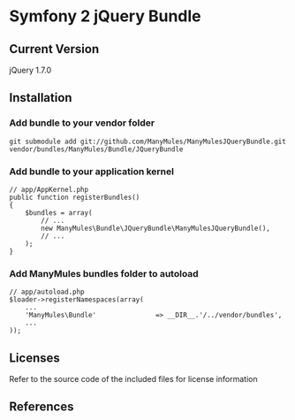 Symfony 2 jQuery Bundle
=======================

## Current Version

jQuery 1.7.0

## Installation

### Add bundle to your vendor folder

    git submodule add git://github.com/ManyMules/ManyMulesJQueryBundle.git vendor/bundles/ManyMules/Bundle/JQueryBundle

### Add bundle to your application kernel

    // app/AppKernel.php
    public function registerBundles()
    {
        $bundles = array(
            // ...
            new ManyMules\Bundle\JQueryBundle\ManyMulesJQueryBundle(),
            // ...
        );
    }

### Add ManyMules bundles folder to autoload

    // app/autoload.php
    $loader->registerNamespaces(array(
        ...
        'ManyMules\Bundle'               => __DIR__.'/../vendor/bundles',
        ...
    ));

Licenses
--------
Refer to the source code of the included files for license information

References
----------
[1]: http://jquery.com
[2]: http://symfony.com